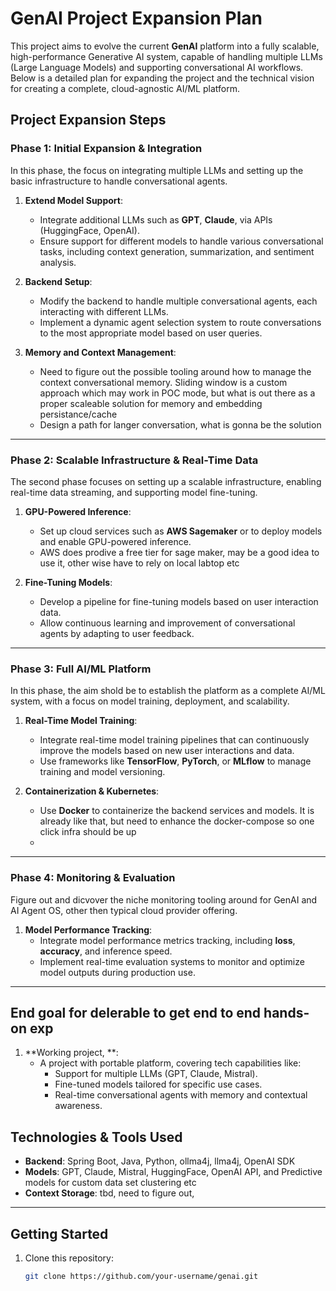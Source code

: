 # GenAI Project Expansion Plan

This project aims to evolve the current **GenAI** platform into a fully scalable, high-performance Generative AI system, capable of handling multiple LLMs (Large Language Models) and supporting conversational AI workflows. Below is a detailed plan for expanding the project and the technical vision for creating a complete, cloud-agnostic AI/ML platform.

## Project Expansion Steps

### **Phase 1: Initial Expansion & Integration**
In this phase, the  focus on integrating multiple LLMs and setting up the basic infrastructure to handle conversational agents.

1. **Extend Model Support**:
   - Integrate additional LLMs such as **GPT**, **Claude**, via APIs (HuggingFace, OpenAI).
   - Ensure support for different models to handle various conversational tasks, including context generation, summarization, and sentiment analysis.

2. **Backend Setup**:
   - Modify the backend to handle multiple conversational agents, each interacting with different LLMs.
   - Implement a dynamic agent selection system to route conversations to the most appropriate model based on user queries.

3. **Memory and Context Management**:
   - Need to figure out the possible tooling around how to manage the context conversational memory. Sliding window is a custom approach which may work in POC mode, but what is out there as a proper scaleable solution for memory and embedding persistance/cache
   - Design a path for langer conversation, what is gonna be the solution

---

### **Phase 2: Scalable Infrastructure & Real-Time Data**
The second phase focuses on setting up a scalable infrastructure, enabling real-time data streaming, and supporting model fine-tuning.

1. **GPU-Powered Inference**:
   - Set up cloud services such as **AWS Sagemaker** or  to deploy models and enable GPU-powered inference.
   -  AWS does prodive a free tier for sage maker, may be a good idea to use it, other wise have to rely on local labtop etc


2. **Fine-Tuning Models**:
   - Develop a pipeline for fine-tuning models based on user interaction data.
   - Allow continuous learning and improvement of conversational agents by adapting to user feedback.

---

### **Phase 3: Full AI/ML Platform**
In this phase,  the  aim shold be to establish the platform as a complete AI/ML system, with a focus on model training, deployment, and scalability.

1. **Real-Time Model Training**:
   - Integrate real-time model training pipelines that can continuously improve the models based on new user interactions and data.
   - Use frameworks like **TensorFlow**, **PyTorch**, or **MLflow** to manage training and model versioning.

2. **Containerization & Kubernetes**:
   - Use **Docker** to containerize the backend services and models. It is already like that, but need to enhance the docker-compose so one click infra should be up
   -
---

### **Phase 4: Monitoring & Evaluation**
Figure out  and dicvover the niche monitoring tooling around for GenAI and AI Agent OS, other then typical cloud provider offering.

1. **Model Performance Tracking**:
   - Integrate model performance metrics tracking, including **loss**, **accuracy**, and inference speed.
   - Implement real-time evaluation systems to monitor and optimize model outputs during production use.

---

## End goal for delerable to get end to end hands-on exp

1. **Working project, **:
   - A   project with portable platform, covering tech capabilities like:
     - Support for multiple LLMs (GPT, Claude, Mistral).
     - Fine-tuned models tailored for specific use cases.
     - Real-time conversational agents with memory and contextual awareness.


## Technologies & Tools Used

- **Backend**: Spring Boot, Java, Python, ollma4j, llma4j, OpenAI SDK
- **Models**: GPT, Claude, Mistral, HuggingFace, OpenAI API, and Predictive models for custom data set clustering etc
- **Context Storage**: tbd, need to figure out, 

---

## Getting Started

1. Clone this repository:
   ```bash
   git clone https://github.com/your-username/genai.git

